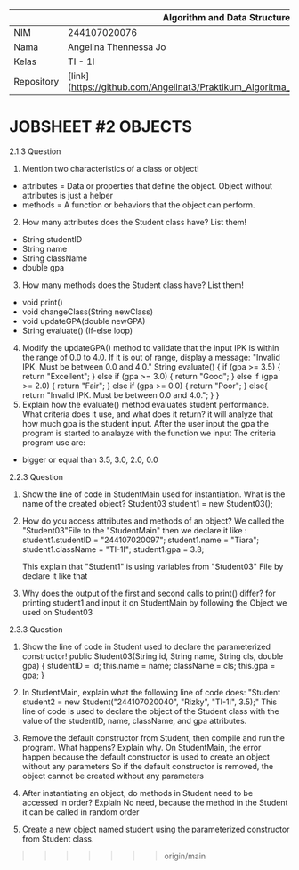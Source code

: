 |  | Algorithm and Data Structure |
|--|--|
| NIM |  244107020076 |
| Nama |  Angelina Thennessa Jo |
| Kelas | TI - 1I |
| Repository | [link] (https://github.com/Angelinat3/Praktikum_Algoritma_Dan_Struktur_Data.git) |

# JOBSHEET #2 OBJECTS

2.1.3 Question

1. Mention two characteristics of a class or object!
 - attributes = Data or properties that define the object. Object without attributes is just a helper
 - methods = A function or behaviors that the object can perform.
2. How many attributes does the Student class have? List them!
 - String studentID
 - String name
 - String className
 - double gpa
3. How many methods does the Student class have? List them!
 - void print()
 - void changeClass(String newClass)
 - void updateGPA(double newGPA)
 - String evaluate() (If-else loop)
4. Modify the updateGPA() method to validate that the input IPK is within the range of 0.0 to 4.0. If it is out of range, display a message: "Invalid IPK. Must be between 0.0 and 4.0."
String evaluate() { 
    if (gpa >= 3.5) {
        return "Excellent";
    } else if (gpa >= 3.0) {
        return "Good";
    } else if (gpa >= 2.0) {
        return "Fair";
    } else if (gpa >= 0.0) {
        return "Poor";
    } else{
        return "Invalid IPK. Must be between 0.0 and 4.0.";
    }
}
5. Explain how the evaluate() method evaluates student performance. What criteria does it use, 
and what does it return?
it will analyze that how much gpa is the student input. After the user input the gpa the program is started to analayze with the function we input 
The criteria program use are:
- bigger or equal than 3.5, 3.0, 2.0, 0.0

2.2.3 Question
1. Show the line of code in StudentMain used for instantiation. What is the name of the created object?
   Student03 student1 = new Student03();
2. How do you access attributes and methods of an object?
   We called the "Student03"File to the "StudentMain" then we declare it like :
        student1.studentID = "244107020097";
        student1.name = "Tiara";
        student1.className = "TI-1I";
        student1.gpa = 3.8;

    This explain that "Student1" is using variables from "Student03" File by declare it like that
3. Why does the output of the first and second calls to print() differ?
   for printing student1 and input it on StudentMain by following the Object we used on Student03

2.3.3 Question
1. Show the line of code in Student used to declare the parameterized constructor!
public Student03(String id, String name, String cls, double gpa) {
    studentID = id;
    this.name = name;
    className = cls;
    this.gpa = gpa;
}

2. In StudentMain, explain what the following line of code does:
"Student student2 = new Student("244107020040", "Rizky", "TI-1I", 3.5);"
    This line of code is used to declare the object of the Student class with the value of the studentID, name, className, and gpa attributes.

3. Remove the default constructor from Student, then compile and run the program. What
happens? Explain why.
On StudentMain, the error happen because the default constructor is used to create an object without any parameters
So if the default constructor is removed, the object cannot be created without any parameters

4. After instantiating an object, do methods in Student need to be accessed in order? Explain
No need, because the method in the Student it can be called in random order

5. Create a new object named student<StudentName> using the parameterized constructor from Student class.

>>>>>>> origin/main
